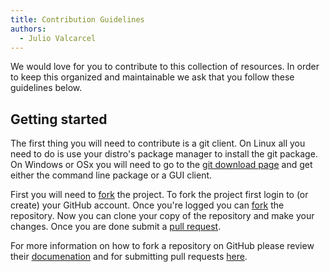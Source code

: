 ```yaml
---
title: Contribution Guidelines
authors:
  - Julio Valcarcel
---
```


We would love for you to contribute to this collection of resources. In order
to keep this organized and maintainable we ask that you follow these guidelines
below. 

## Getting started 

The first thing you will need to contribute is a git client. On Linux all you
need to do is use your distro's package manager to install the git package. On
Windows or OSx you will need to go to the [git download page][1] and get either
the command line package or a GUI client.

First you will need to <a href="#" data-toggle="tooltip"
data-original-title="{{site.data.glossary.git_fork}}">fork</a> the project.
To fork the project first login to (or create) your GitHub account. Once you're
logged you can [fork][2] the repository. Now you can clone your copy of the
repository and make your changes. Once you are done submit a <a href="#"
data-toggle="tooltip" data-original-title="{{site.data.glossary.git_pull_request}}">
pull request</a>. 
 
For more information on how to fork a repository on GitHub please review their
[documenation][3] and for submitting pull requests [here][4].


[1]: https://git-scm.com/downloads
[2]: https://github.com/UMBCCyberDawgs/resources#fork-destination-box
[3]: https://help.github.com/articles/fork-a-repo/
[4]: https://help.github.com/articles/using-pull-requests/ 
